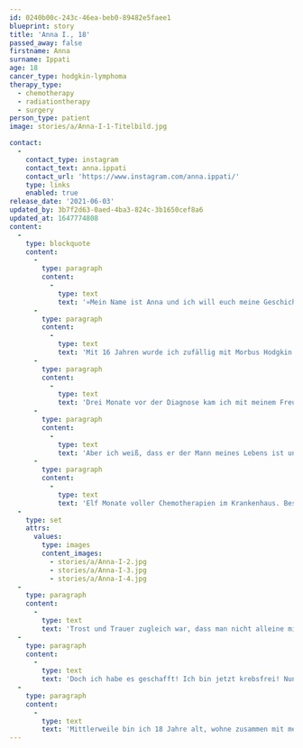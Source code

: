 ```yaml
---
id: 0240b00c-243c-46ea-beb0-89482e5faee1
blueprint: story
title: 'Anna I., 18'
passed_away: false
firstname: Anna
surname: Ippati
age: 18
cancer_type: hodgkin-lymphoma
therapy_type:
  - chemotherapy
  - radiationtherapy
  - surgery
person_type: patient
image: stories/a/Anna-I-1-Titelbild.jpg

contact:
  -
    contact_type: instagram
    contact_text: anna.ippati
    contact_url: 'https://www.instagram.com/anna.ippati/'
    type: links
    enabled: true
release_date: '2021-06-03'
updated_by: 3b7f2d63-0aed-4ba3-824c-3b1650cef8a6
updated_at: 1647774808
content:
  -
    type: blockquote
    content:
      -
        type: paragraph
        content:
          -
            type: text
            text: '»Mein Name ist Anna und ich will euch meine Geschichte erzählen.'
      -
        type: paragraph
        content:
          -
            type: text
            text: 'Mit 16 Jahren wurde ich zufällig mit Morbus Hodgkin diagnostiziert. Nach vielen Untersuchungen und einer Biopsie kam heraus, dass es ein bösartiger Tumor ist und ich nur noch knapp zwei Wochen zu Leben hätte. – Das wollte ich nicht akzeptieren. Ich habe Träume, die ich erreichen möchte.'
      -
        type: paragraph
        content:
          -
            type: text
            text: 'Drei Monate vor der Diagnose kam ich mit meinem Freund zusammen. Ich hatte Angst, dass er mich aus dem Grund verlassen würde… Ich wusste, es wird eine sehr harte Zeit.'
      -
        type: paragraph
        content:
          -
            type: text
            text: 'Aber ich weiß, dass er der Mann meines Lebens ist und dass ich meine Träume mit ihm verwirklichen will: Ein eigenes Haus, einen eigenen Hund, später mal Kinder. Eine Weltreise, Urlaube … alles Mögliche. Ich wollte ein glückliches Leben und er war meine Motivation. Also wollte ich die Therapie machen.'
      -
        type: paragraph
        content:
          -
            type: text
            text: 'Elf Monate voller Chemotherapien im Krankenhaus. Bestrahlungen. Drei Operationen, von denen nur eine wirklich gut verlief. Der Haarausfall … unvorstellbar schrecklich. Dreimal täglich verschiedene Tabletten nehmen, die mich schützen sollten. Dafür aber keine Spaziergänge mehr, kein Sonnenlicht. Das war sehr schlimm. Alles, was man sich denken kann. In dieser Zeit sind viele schreckliche Dinge passiert. Ich spürte meine Beine nicht mehr und saß daher die meiste Zeit meiner Therapie im Rollstuhl. Meine Schleimhäute rissen auf, ich konnte nichts essen und trinken. Mein Immunsystem war komplett heruntergefahren. Selbst eine Erkältung hätte tödlich enden können.'
  -
    type: set
    attrs:
      values:
        type: images
        content_images:
          - stories/a/Anna-I-2.jpg
          - stories/a/Anna-I-3.jpg
          - stories/a/Anna-I-4.jpg
  -
    type: paragraph
    content:
      -
        type: text
        text: 'Trost und Trauer zugleich war, dass man nicht alleine mit dem Krebs ist. Es gab viele andere, die es schlimmer erwischten als mich. Ich lernte viele Freunde kennen. Viele davon verstarben leider. Das waren die ersten Male in meinem Leben, dass ich jemanden verloren hatte – und dann direkt drei im selben Jahr.'
  -
    type: paragraph
    content:
      -
        type: text
        text: 'Doch ich habe es geschafft! Ich bin jetzt krebsfrei! Nun will ich anderen Menschen, die sich in meiner damaligen Situation befinden, helfen: Mit Tipps und natürlich auch einem offenen Ohr. Ich erzähle meine Geschichte in der Hoffnung, dass sie sich nicht alleine fühlen.'
  -
    type: paragraph
    content:
      -
        type: text
        text: 'Mittlerweile bin ich 18 Jahre alt, wohne zusammen mit meinem Freund und habe einen eigenen Hund.«'
---
```

